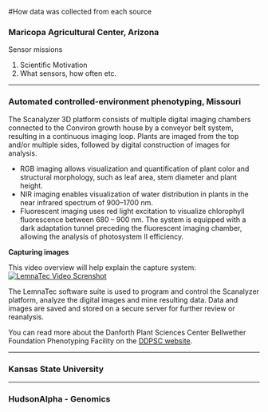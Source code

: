 #How data was collected from each source



### Maricopa Agricultural Center, Arizona
Sensor missions

1. Scientific Motivation
1. What sensors, how often etc.

------------------------
### Automated controlled-environment phenotyping, Missouri

The Scanalyzer 3D platform consists of multiple digital imaging chambers connected to the Conviron growth house by a conveyor belt system, resulting in a continuous imaging loop. Plants are imaged from the top and/or multiple sides, followed by digital construction of images for analysis.
 
* RGB imaging allows visualization and quantification of plant color and structural morphology, such as leaf area, stem diameter and plant height.
* NIR imaging enables visualization of water distribution in plants in the near infrared spectrum of 900–1700 nm.
* Fluorescent imaging uses red light excitation to visualize chlorophyll fluorescence between 680 – 900 nm. The system is equipped with a dark adaptation tunnel preceding the fluorescent imaging chamber, allowing the analysis of photosystem II efficiency.  

**Capturing images**  

This video overview will help explain the capture system:  
[![LemnaTec Video Screnshot](http://img.youtube.com/vi/QCgLuIqiC9E/0.jpg)](https://www.youtube.com/watch?v=QCgLuIqiC9E)


The LemnaTec software suite is used to program and control the Scanalyzer platform, analyze the digital images and mine resulting data. Data and images are saved and stored on a secure server for further review or reanalysis.

You can read more about the Danforth Plant Sciences Center Bellwether Foundation Phenotyping Facility on the [DDPSC website](https://www.danforthcenter.org/scientists-research/core-technologies/phenotyping).

------------------------
### Kansas State University
------------------
### HudsonAlpha - Genomics